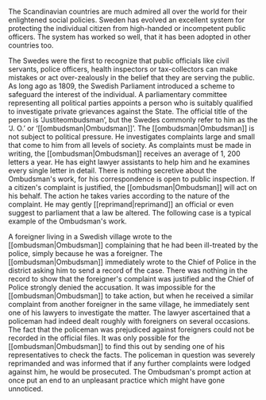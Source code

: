 The Scandinavian countries are much admired all over the world for their enlightened social policies. Sweden has evolved an excellent system for protecting the individual citizen from high-handed or incompetent public officers. The system has worked so well, that it has been adopted in other countries too.

The Swedes were the first to recognize that public officials like civil servants, police officers, health inspectors or tax-collectors can make mistakes or act over-zealously in the belief that they are serving the public. As long ago as 1809, the Swedish Parliament introduced a scheme to safeguard the interest of the individual. A parliamentary committee representing all political parties appoints a person who is suitably qualified to investigate private grievances against the State. The official title of the person is ‘Justiteombudsman’, but the Swedes commonly refer to him as the ‘J. O.’ or ‘[[ombudsman|Ombudsman]]’. The [[ombudsman|Ombudsman]] is not subject to political pressure. He investigates complaints large and small that come to him from all levels of society. As complaints must be made in writing, the [[ombudsman|Ombudsman]] receives an average of 1, 200 letters a year. He has eight lawyer assistants to help him and he examines every single letter in detail. There is nothing secretive about the Ombudsman's work, for his correspondence is open to public inspection. If a citizen's complaint is justified, the [[ombudsman|Ombudsman]] will act on his behalf. The action he takes varies according to the nature of the complaint. He may gently [[reprimand|reprimand]] an official or even suggest to parliament that a law be altered. The following case is a typical example of the Ombudsman's work.

A foreigner living in a Swedish village wrote to the [[ombudsman|Ombudsman]] complaining that he had been ill-treated by the police, simply because he was a foreigner. The [[ombudsman|Ombudsman]] immediately wrote to the Chief of Police in the district asking him to send a record of the case. There was nothing in the record to show that the foreigner's complaint was justified and the Chief of Police strongly denied the accusation. It was impossible for the [[ombudsman|Ombudsman]] to take action, but when he received a similar complaint from another foreigner in the same village, he immediately sent one of his lawyers to investigate the matter. The lawyer ascertained that a policeman had indeed dealt roughly with foreigners on several occasions. The fact that the policeman was prejudiced against foreigners could not be recorded in the official files. It was only possible for the [[ombudsman|Ombudsman]] to find this out by sending one of his representatives to check the facts. The policeman in question was severely reprimanded and was informed that if any further complaints were lodged against him, he would be prosecuted. The Ombudsman's prompt action at once put an end to an unpleasant practice which might have gone unnoticed.
